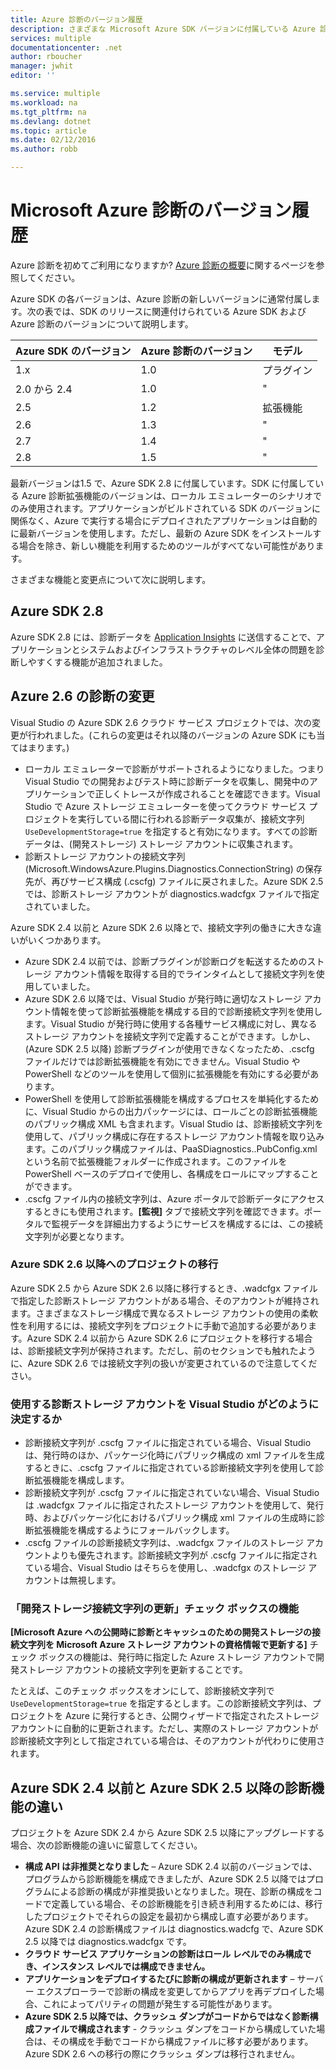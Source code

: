 ```yaml
---
title: Azure 診断のバージョン履歴
description: さまざまな Microsoft Azure SDK バージョンに付属している Azure 診断の異なるバージョンの変更の説明。
services: multiple
documentationcenter: .net
author: rboucher
manager: jwhit
editor: ''

ms.service: multiple
ms.workload: na
ms.tgt_pltfrm: na
ms.devlang: dotnet
ms.topic: article
ms.date: 02/12/2016
ms.author: robb

---
```

# Microsoft Azure 診断のバージョン履歴
Azure 診断を初めてご利用になりますか? [Azure 診断の概要](azure-diagnostics.md)に関するページを参照してください。

Azure SDK の各バージョンは、Azure 診断の新しいバージョンに通常付属します。次の表では、SDK のリリースに関連付けられている Azure SDK および Azure 診断のバージョンについて説明します。

| Azure SDK のバージョン | Azure 診断のバージョン | モデル |
| --- | --- | --- |
| 1\.x |1\.0 |プラグイン |
| 2\.0 から 2.4 |1\.0 |" |
| 2\.5 |1\.2 |拡張機能 |
| 2\.6 |1\.3 |" |
| 2\.7 |1\.4 |" |
| 2\.8 |1\.5 |" |

最新バージョンは1.5 で、Azure SDK 2.8 に付属しています。SDK に付属している Azure 診断拡張機能のバージョンは、ローカル エミュレーターのシナリオでのみ使用されます。アプリケーションがビルドされている SDK のバージョンに関係なく、Azure で実行する場合にデプロイされたアプリケーションは自動的に最新バージョンを使用します。ただし、最新の Azure SDK をインストールする場合を除き、新しい機能を利用するためのツールがすべてない可能性があります。

さまざまな機能と変更点について次に説明します。

## Azure SDK 2.8
Azure SDK 2.8 には、診断データを [Application Insights](application-insights/app-insights-cloudservices.md) に送信することで、アプリケーションとシステムおよびインフラストラクチャのレベル全体の問題を診断しやすくする機能が追加されました。

## Azure 2.6 の診断の変更
Visual Studio の Azure SDK 2.6 クラウド サービス プロジェクトでは、次の変更が行われました。(これらの変更はそれ以降のバージョンの Azure SDK にも当てはまります。)

* ローカル エミュレーターで診断がサポートされるようになりました。つまり Visual Studio での開発およびテスト時に診断データを収集し、開発中のアプリケーションで正しくトレースが作成されることを確認できます。Visual Studio で Azure ストレージ エミュレーターを使ってクラウド サービス プロジェクトを実行している間に行われる診断データ収集が、接続文字列 `UseDevelopmentStorage=true` を指定すると有効になります。すべての診断データは、(開発ストレージ) ストレージ アカウントに収集されます。
* 診断ストレージ アカウントの接続文字列 (Microsoft.WindowsAzure.Plugins.Diagnostics.ConnectionString) の保存先が、再びサービス構成 (.cscfg) ファイルに戻されました。Azure SDK 2.5 では、診断ストレージ アカウントが diagnostics.wadcfgx ファイルで指定されていました。

Azure SDK 2.4 以前と Azure SDK 2.6 以降とで、接続文字列の働きに大きな違いがいくつかあります。

* Azure SDK 2.4 以前では、診断プラグインが診断ログを転送するためのストレージ アカウント情報を取得する目的でラインタイムとして接続文字列を使用していました。
* Azure SDK 2.6 以降では、Visual Studio が発行時に適切なストレージ アカウント情報を使って診断拡張機能を構成する目的で診断接続文字列を使用します。Visual Studio が発行時に使用する各種サービス構成に対し、異なるストレージ アカウントを接続文字列で定義することができます。しかし、(Azure SDK 2.5 以降) 診断プラグインが使用できなくなったため、.cscfg ファイルだけでは診断拡張機能を有効にできません。Visual Studio や PowerShell などのツールを使用して個別に拡張機能を有効にする必要があります。
* PowerShell を使用して診断拡張機能を構成するプロセスを単純化するために、Visual Studio からの出力パッケージには、ロールごとの診断拡張機能のパブリック構成 XML も含まれます。Visual Studio は、診断接続文字列を使用して、パブリック構成に存在するストレージ アカウント情報を取り込みます。このパブリック構成ファイルは、PaaSDiagnostics.<RoleName>.PubConfig.xml という名前で拡張機能フォルダーに作成されます。このファイルを PowerShell ベースのデプロイで使用し、各構成をロールにマップすることができます。
* .cscfg ファイル内の接続文字列は、Azure ポータルで診断データにアクセスするときにも使用されます。**[監視]** タブで接続文字列を確認できます。ポータルで監視データを詳細出力するようにサービスを構成するには、この接続文字列が必要となります。

### Azure SDK 2.6 以降へのプロジェクトの移行
Azure SDK 2.5 から Azure SDK 2.6 以降に移行するとき、.wadcfgx ファイルで指定した診断ストレージ アカウントがある場合、そのアカウントが維持されます。さまざまなストレージ構成で異なるストレージ アカウントの使用の柔軟性を利用するには、接続文字列をプロジェクトに手動で追加する必要があります。Azure SDK 2.4 以前から Azure SDK 2.6 にプロジェクトを移行する場合は、診断接続文字列が保持されます。ただし、前のセクションでも触れたように、Azure SDK 2.6 では接続文字列の扱いが変更されているので注意してください。

### 使用する診断ストレージ アカウントを Visual Studio がどのように決定するか
* 診断接続文字列が .cscfg ファイルに指定されている場合、Visual Studio は、発行時のほか、パッケージ化時にパブリック構成の xml ファイルを生成するときに、.cscfg ファイルに指定されている診断接続文字列を使用して診断拡張機能を構成します。
* 診断接続文字列が .cscfg ファイルに指定されていない場合、Visual Studio は .wadcfgx ファイルに指定されたストレージ アカウントを使用して、発行時、およびパッケージ化におけるパブリック構成 xml ファイルの生成時に診断拡張機能を構成するようにフォールバックします。
* .cscfg ファイルの診断接続文字列は、.wadcfgx ファイルのストレージ アカウントよりも優先されます。診断接続文字列が .cscfg ファイルに指定されている場合、Visual Studio はそちらを使用し、.wadcfgx のストレージ アカウントは無視します。

### 「開発ストレージ接続文字列の更新」チェック ボックスの機能
**[Microsoft Azure への公開時に診断とキャッシュのための開発ストレージの接続文字列を Microsoft Azure ストレージ アカウントの資格情報で更新する]** チェック ボックスの機能は、発行時に指定した Azure ストレージ アカウントで開発ストレージ アカウントの接続文字列を更新することです。

たとえば、このチェック ボックスをオンにして、診断接続文字列で `UseDevelopmentStorage=true` を指定するとします。この診断接続文字列は、プロジェクトを Azure に発行するとき、公開ウィザードで指定されたストレージ アカウントに自動的に更新されます。ただし、実際のストレージ アカウントが診断接続文字列として指定されている場合は、そのアカウントが代わりに使用されます。

## Azure SDK 2.4 以前と Azure SDK 2.5 以降の診断機能の違い
プロジェクトを Azure SDK 2.4 から Azure SDK 2.5 以降にアップグレードする場合、次の診断機能の違いに留意してください。

* **構成 API は非推奨となりました** – Azure SDK 2.4 以前のバージョンでは、プログラムから診断機能を構成できましたが、Azure SDK 2.5 以降ではプログラムによる診断の構成が非推奨扱いとなりました。現在、診断の構成をコードで定義している場合、その診断機能を引き続き利用するためには、移行したプロジェクトでそれらの設定を最初から構成し直す必要があります。Azure SDK 2.4 の診断構成ファイルは diagnostics.wadcfg で、Azure SDK 2.5 以降では diagnostics.wadcfgx です。
* **クラウド サービス アプリケーションの診断はロール レベルでのみ構成でき、インスタンス レベルでは構成できません。**
* **アプリケーションをデプロイするたびに診断の構成が更新されます** – サーバー エクスプローラーで診断の構成を変更してからアプリを再デプロイした場合、これによってパリティの問題が発生する可能性があります。
* **Azure SDK 2.5 以降では、クラッシュ ダンプがコードからではなく診断構成ファイルで構成されます** - クラッシュ ダンプをコードから構成していた場合は、その構成を手動でコードから構成ファイルに移す必要があります。Azure SDK 2.6 への移行の際にクラッシュ ダンプは移行されません。

<!---HONumber=AcomDC_0302_2016-->